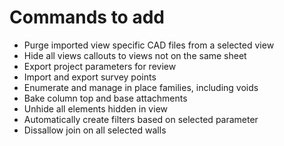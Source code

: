 # Commands to add

+ Purge imported view specific CAD files from a selected view
+ Hide all views callouts to views not on the same sheet
+ Export project parameters for review
+ Import and export survey points
+ Enumerate and manage in place families, including voids
+ Bake column top and base attachments
+ Unhide all elements hidden in view
+ Automatically create filters based on selected parameter
+ Dissallow join on all selected walls